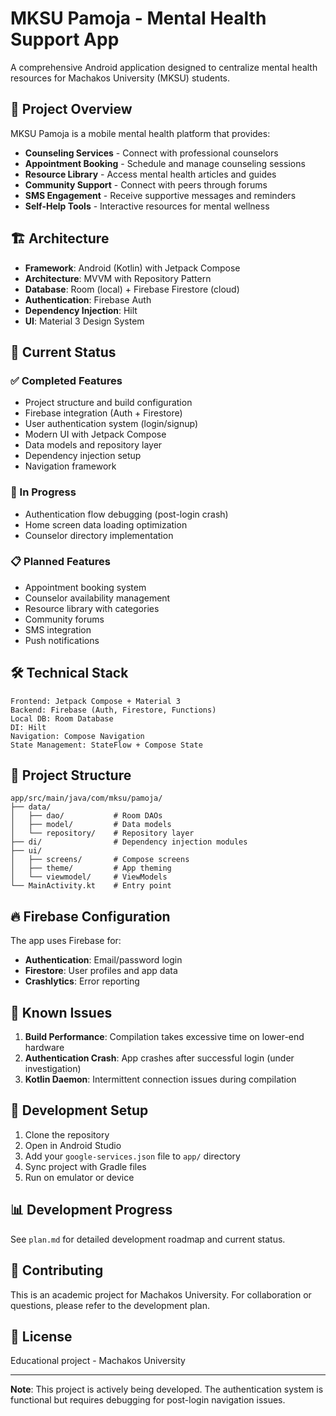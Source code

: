 # MKSU Pamoja - Mental Health Support App

A comprehensive Android application designed to centralize mental health resources for Machakos University (MKSU) students.

## 🎯 Project Overview

MKSU Pamoja is a mobile mental health platform that provides:
- **Counseling Services** - Connect with professional counselors
- **Appointment Booking** - Schedule and manage counseling sessions
- **Resource Library** - Access mental health articles and guides
- **Community Support** - Connect with peers through forums
- **SMS Engagement** - Receive supportive messages and reminders
- **Self-Help Tools** - Interactive resources for mental wellness

## 🏗️ Architecture

- **Framework**: Android (Kotlin) with Jetpack Compose
- **Architecture**: MVVM with Repository Pattern
- **Database**: Room (local) + Firebase Firestore (cloud)
- **Authentication**: Firebase Auth
- **Dependency Injection**: Hilt
- **UI**: Material 3 Design System

## 🚀 Current Status

### ✅ Completed Features
- Project structure and build configuration
- Firebase integration (Auth + Firestore)
- User authentication system (login/signup)
- Modern UI with Jetpack Compose
- Data models and repository layer
- Dependency injection setup
- Navigation framework

### 🔧 In Progress
- Authentication flow debugging (post-login crash)
- Home screen data loading optimization
- Counselor directory implementation

### 📋 Planned Features
- Appointment booking system
- Counselor availability management
- Resource library with categories
- Community forums
- SMS integration
- Push notifications

## 🛠️ Technical Stack

```
Frontend: Jetpack Compose + Material 3
Backend: Firebase (Auth, Firestore, Functions)
Local DB: Room Database
DI: Hilt
Navigation: Compose Navigation
State Management: StateFlow + Compose State
```

## 📁 Project Structure

```
app/src/main/java/com/mksu/pamoja/
├── data/
│   ├── dao/           # Room DAOs
│   ├── model/         # Data models
│   └── repository/    # Repository layer
├── di/                # Dependency injection modules
├── ui/
│   ├── screens/       # Compose screens
│   ├── theme/         # App theming
│   └── viewmodel/     # ViewModels
└── MainActivity.kt    # Entry point
```

## 🔥 Firebase Configuration

The app uses Firebase for:
- **Authentication**: Email/password login
- **Firestore**: User profiles and app data
- **Crashlytics**: Error reporting

## 🚧 Known Issues

1. **Build Performance**: Compilation takes excessive time on lower-end hardware
2. **Authentication Crash**: App crashes after successful login (under investigation)
3. **Kotlin Daemon**: Intermittent connection issues during compilation

## 🔧 Development Setup

1. Clone the repository
2. Open in Android Studio
3. Add your `google-services.json` file to `app/` directory
4. Sync project with Gradle files
5. Run on emulator or device

## 📊 Development Progress

See `plan.md` for detailed development roadmap and current status.

## 🤝 Contributing

This is an academic project for Machakos University. For collaboration or questions, please refer to the development plan.

## 📄 License

Educational project - Machakos University

---

**Note**: This project is actively being developed. The authentication system is functional but requires debugging for post-login navigation issues.
